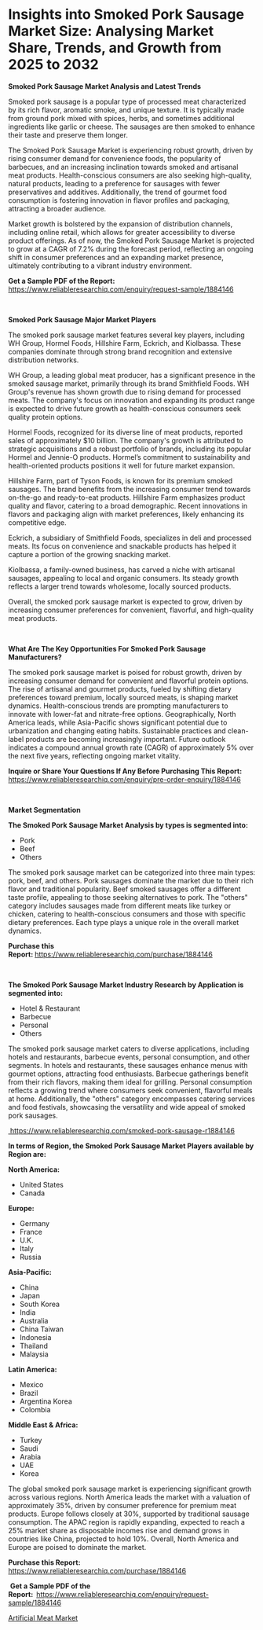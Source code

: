 <p><h1>Insights into Smoked Pork Sausage Market Size: Analysing Market Share, Trends, and Growth from 2025 to 2032</h1></p><p><strong>Smoked Pork Sausage Market Analysis and Latest Trends</strong></p>
<p><p>Smoked pork sausage is a popular type of processed meat characterized by its rich flavor, aromatic smoke, and unique texture. It is typically made from ground pork mixed with spices, herbs, and sometimes additional ingredients like garlic or cheese. The sausages are then smoked to enhance their taste and preserve them longer.</p><p>The Smoked Pork Sausage Market is experiencing robust growth, driven by rising consumer demand for convenience foods, the popularity of barbecues, and an increasing inclination towards smoked and artisanal meat products. Health-conscious consumers are also seeking high-quality, natural products, leading to a preference for sausages with fewer preservatives and additives. Additionally, the trend of gourmet food consumption is fostering innovation in flavor profiles and packaging, attracting a broader audience.</p><p>Market growth is bolstered by the expansion of distribution channels, including online retail, which allows for greater accessibility to diverse product offerings. As of now, the Smoked Pork Sausage Market is projected to grow at a CAGR of 7.2% during the forecast period, reflecting an ongoing shift in consumer preferences and an expanding market presence, ultimately contributing to a vibrant industry environment.</p></p>
<p><strong>Get a Sample PDF of the Report:&nbsp;</strong> <a href="https://www.reliableresearchiq.com/enquiry/request-sample/1884146?utm_campaign=3452&utm_medium=2&utm_source=Github&utm_content=ia&utm_term=07042025&utm_id=smoked-pork-sausage">https://www.reliableresearchiq.com/enquiry/request-sample/1884146</a></p>
<p>&nbsp;</p>
<p><strong>Smoked Pork Sausage Major Market Players</strong></p>
<p><p>The smoked pork sausage market features several key players, including WH Group, Hormel Foods, Hillshire Farm, Eckrich, and Kiolbassa. These companies dominate through strong brand recognition and extensive distribution networks.</p><p>WH Group, a leading global meat producer, has a significant presence in the smoked sausage market, primarily through its brand Smithfield Foods. WH Group's revenue has shown growth due to rising demand for processed meats. The company's focus on innovation and expanding its product range is expected to drive future growth as health-conscious consumers seek quality protein options.</p><p>Hormel Foods, recognized for its diverse line of meat products, reported sales of approximately $10 billion. The company's growth is attributed to strategic acquisitions and a robust portfolio of brands, including its popular Hormel and Jennie-O products. Hormel’s commitment to sustainability and health-oriented products positions it well for future market expansion.</p><p>Hillshire Farm, part of Tyson Foods, is known for its premium smoked sausages. The brand benefits from the increasing consumer trend towards on-the-go and ready-to-eat products. Hillshire Farm emphasizes product quality and flavor, catering to a broad demographic. Recent innovations in flavors and packaging align with market preferences, likely enhancing its competitive edge.</p><p>Eckrich, a subsidiary of Smithfield Foods, specializes in deli and processed meats. Its focus on convenience and snackable products has helped it capture a portion of the growing snacking market.</p><p>Kiolbassa, a family-owned business, has carved a niche with artisanal sausages, appealing to local and organic consumers. Its steady growth reflects a larger trend towards wholesome, locally sourced products.</p><p>Overall, the smoked pork sausage market is expected to grow, driven by increasing consumer preferences for convenient, flavorful, and high-quality meat products.</p></p>
<p>&nbsp;</p>
<p><strong>What Are The Key Opportunities For Smoked Pork Sausage Manufacturers?</strong></p>
<p><p>The smoked pork sausage market is poised for robust growth, driven by increasing consumer demand for convenient and flavorful protein options. The rise of artisanal and gourmet products, fueled by shifting dietary preferences toward premium, locally sourced meats, is shaping market dynamics. Health-conscious trends are prompting manufacturers to innovate with lower-fat and nitrate-free options. Geographically, North America leads, while Asia-Pacific shows significant potential due to urbanization and changing eating habits. Sustainable practices and clean-label products are becoming increasingly important. Future outlook indicates a compound annual growth rate (CAGR) of approximately 5% over the next five years, reflecting ongoing market vitality.</p></p>
<p><strong>Inquire or Share Your Questions If Any Before Purchasing This Report:</strong> <a href="https://www.reliableresearchiq.com/enquiry/pre-order-enquiry/1884146?utm_campaign=3452&utm_medium=2&utm_source=Github&utm_content=ia&utm_term=07042025&utm_id=smoked-pork-sausage">https://www.reliableresearchiq.com/enquiry/pre-order-enquiry/1884146</a></p>
<p>&nbsp;</p>
<p><strong>Market Segmentation</strong></p>
<p><strong>The Smoked Pork Sausage Market Analysis by types is segmented into:</strong></p>
<p><ul><li>Pork</li><li>Beef</li><li>Others</li></ul></p>
<p><p>The smoked pork sausage market can be categorized into three main types: pork, beef, and others. Pork sausages dominate the market due to their rich flavor and traditional popularity. Beef smoked sausages offer a different taste profile, appealing to those seeking alternatives to pork. The "others" category includes sausages made from different meats like turkey or chicken, catering to health-conscious consumers and those with specific dietary preferences. Each type plays a unique role in the overall market dynamics.</p></p>
<p><strong>Purchase this Report:&nbsp;</strong><a href="https://www.reliableresearchiq.com/purchase/1884146?utm_campaign=3452&utm_medium=2&utm_source=Github&utm_content=ia&utm_term=07042025&utm_id=smoked-pork-sausage">https://www.reliableresearchiq.com/purchase/1884146</a></p>
<p>&nbsp;</p>
<p><strong>The Smoked Pork Sausage Market Industry Research by Application is segmented into:</strong></p>
<p><ul><li>Hotel & Restaurant</li><li>Barbecue</li><li>Personal</li><li>Others</li></ul></p>
<p><p>The smoked pork sausage market caters to diverse applications, including hotels and restaurants, barbecue events, personal consumption, and other segments. In hotels and restaurants, these sausages enhance menus with gourmet options, attracting food enthusiasts. Barbecue gatherings benefit from their rich flavors, making them ideal for grilling. Personal consumption reflects a growing trend where consumers seek convenient, flavorful meals at home. Additionally, the "others" category encompasses catering services and food festivals, showcasing the versatility and wide appeal of smoked pork sausages.</p></p>
<p><a href="https://www.reliableresearchiq.com/smoked-pork-sausage-r1884146?utm_campaign=3452&utm_medium=2&utm_source=Github&utm_content=ia&utm_term=07042025&utm_id=smoked-pork-sausage">&nbsp;https://www.reliableresearchiq.com/smoked-pork-sausage-r1884146</a></p>
<p><strong>In terms of Region, the Smoked Pork Sausage Market Players available by Region are:</strong></p>
<p>
    <p> <strong> North America: </strong>
        <ul>
            <li>United States</li>
            <li>Canada</li>
        </ul>
        </p> 
    <p> <strong> Europe: </strong>
        <ul>
            <li>Germany</li>
            <li>France</li>
            <li>U.K.</li>
            <li>Italy</li>
            <li>Russia</li>
        </ul>
        </p> 
    <p> <strong> Asia-Pacific: </strong>
        <ul>
            <li>China</li>
            <li>Japan</li>
            <li>South Korea</li>
            <li>India</li>
            <li>Australia</li>
            <li>China Taiwan</li>
            <li>Indonesia</li>
            <li>Thailand</li>
            <li>Malaysia</li>
        </ul>
        </p> 
    <p> <strong> Latin America: </strong>
        <ul>
            <li>Mexico</li>
            <li>Brazil</li>
            <li>Argentina Korea</li>
            <li>Colombia</li>
        </ul>
        </p> 
    <p> <strong> Middle East & Africa: </strong>
        <ul>
            <li>Turkey</li>
            <li>Saudi</li>
            <li>Arabia</li>
            <li>UAE</li>
            <li>Korea</li>
        </ul>
    </p>
    </p>
<p><p>The global smoked pork sausage market is experiencing significant growth across various regions. North America leads the market with a valuation of approximately 35%, driven by consumer preference for premium meat products. Europe follows closely at 30%, supported by traditional sausage consumption. The APAC region is rapidly expanding, expected to reach a 25% market share as disposable incomes rise and demand grows in countries like China, projected to hold 10%. Overall, North America and Europe are poised to dominate the market.</p></p>
<p><strong>Purchase this Report: </strong><a href="https://www.reliableresearchiq.com/purchase/1884146?utm_campaign=3452&utm_medium=2&utm_source=Github&utm_content=ia&utm_term=07042025&utm_id=smoked-pork-sausage">https://www.reliableresearchiq.com/purchase/1884146</a></p>
<p>&nbsp;<strong>Get a Sample PDF of the Report:&nbsp;&nbsp;</strong><a href="https://www.reliableresearchiq.com/enquiry/request-sample/1884146?utm_campaign=3452&utm_medium=2&utm_source=Github&utm_content=ia&utm_term=07042025&utm_id=smoked-pork-sausage">https://www.reliableresearchiq.com/enquiry/request-sample/1884146</a></p>
<p><strong></strong></p>
<p><p><a href="https://github.com/boccalyver5k/Market-Research-Report-List-1/blob/main/artificial-meat-market.md?utm_campaign=3452&utm_medium=2&utm_source=Github&utm_content=ia&utm_term=07042025&utm_id=smoked-pork-sausage">Artificial Meat Market</a></p></p>